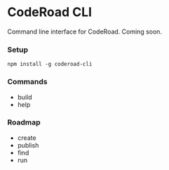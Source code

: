 # CodeRoad CLI

Command line interface for CodeRoad. Coming soon.

### Setup

    npm install -g coderoad-cli

### Commands

* build
* help


### Roadmap

* create
* publish
* find
* run
